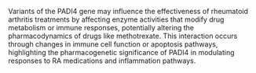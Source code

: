 Variants of the PADI4 gene may influence the effectiveness of rheumatoid arthritis treatments by affecting enzyme activities that modify drug metabolism or immune responses, potentially altering the pharmacodynamics of drugs like methotrexate. This interaction occurs through changes in immune cell function or apoptosis pathways, highlighting the pharmacogenetic significance of PADI4 in modulating responses to RA medications and inflammation pathways.